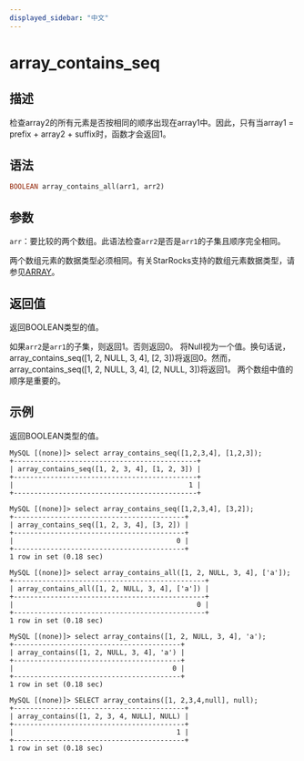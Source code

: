 ```yaml
---
displayed_sidebar: "中文"
---
```


# array_contains_seq

## 描述

检查array2的所有元素是否按相同的顺序出现在array1中。因此，只有当array1 = prefix + array2 + suffix时，函数才会返回1。

## 语法

~~~Haskell
BOOLEAN array_contains_all(arr1, arr2)
~~~

## 参数

`arr`：要比较的两个数组。此语法检查`arr2`是否是`arr1`的子集且顺序完全相同。

两个数组元素的数据类型必须相同。有关StarRocks支持的数组元素数据类型，请参见[ARRAY](../../../sql-reference/sql-statements/data-types/Array.md)。

## 返回值

返回BOOLEAN类型的值。

如果`arr2`是`arr1`的子集，则返回1。否则返回0。
将Null视为一个值。换句话说，array_contains_seq([1, 2, NULL, 3, 4], [2, 3])将返回0。然而，array_contains_seq([1, 2, NULL, 3, 4], [2, NULL, 3])将返回1。
两个数组中值的顺序是重要的。

## 示例

返回BOOLEAN类型的值。

```Plaintext
MySQL [(none)]> select array_contains_seq([1,2,3,4], [1,2,3]);
+---------------------------------------------+
| array_contains_seq([1, 2, 3, 4], [1, 2, 3]) |
+---------------------------------------------+
|                                           1 |
+---------------------------------------------+
```

```Plaintext
MySQL [(none)]> select array_contains_seq([1,2,3,4], [3,2]);
+------------------------------------------+
| array_contains_seq([1, 2, 3, 4], [3, 2]) |
+------------------------------------------+
|                                        0 |
+------------------------------------------+
1 row in set (0.18 sec)
```

```Plaintext
MySQL [(none)]> select array_contains_all([1, 2, NULL, 3, 4], ['a']);
+-----------------------------------------------+
| array_contains_all([1, 2, NULL, 3, 4], ['a']) |
+-----------------------------------------------+
|                                             0 |
+-----------------------------------------------+
1 row in set (0.18 sec)
```

```Plaintext
MySQL [(none)]> select array_contains([1, 2, NULL, 3, 4], 'a');
+-----------------------------------------+
| array_contains([1, 2, NULL, 3, 4], 'a') |
+-----------------------------------------+
|                                       0 |
+-----------------------------------------+
1 row in set (0.18 sec)
```
```Plaintext
MySQL [(none)]> SELECT array_contains([1, 2,3,4,null], null);
+------------------------------------------+
| array_contains([1, 2, 3, 4, NULL], NULL) |
+------------------------------------------+
|                                        1 |
+------------------------------------------+
1 row in set (0.18 sec)
```
